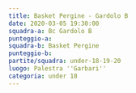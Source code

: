 ```yaml
---
title: Basket Pergine - Gardolo B
date: 2020-03-05 19:30:00
squadra-a: Bc Gardolo B
punteggio-a: 
squadra-b: Basket Pergine
punteggio-b: 
partite/squadra: under-18-19-20
luogo: Palestra ''Garbari''
categoria: under 18
---
```

